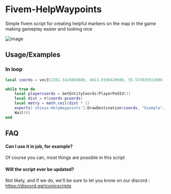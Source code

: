 # Fivem-HelpWaypoints
Simple fivem script for creating helpful markers on the map in the game making gameplay easier and looking nice

![image](https://github.com/user-attachments/assets/bb867ce7-27fa-4fb7-815c-a6a8a663edc7)

## Usage/Examples

### In loop
```lua
local coords = vec3(2281.5424804688, 4813.0190429688, 55.574935913086 - 1.0)

while true do 
    local playercoords = GetEntityCoords(PlayerPedId())
    local dist = #(coords-pcoords)
    local metry = math.ceil(dist * 1)
    exports['shinyx-HelpWaypoints']:DrawDestination(coords, "Example", metry)
    Wait(0)
end
```

## FAQ

#### Can I use it in job, for example?

Of course you can, most things are possible in this script

#### Will the script ever be updated?

Not likely, and if we do, we'll be sure to let you know on our discord : https://discord.gg/iconicscripts
